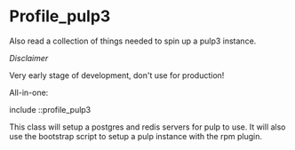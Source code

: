 # Profile_pulp3

Also read a collection of things needed to spin up a pulp3 instance.

*Disclaimer*

Very early stage of development, don't use for production!

All-in-one:

include ::profile_pulp3

This class will setup a postgres and redis servers for pulp to use.
It will also use the bootstrap script to setup a pulp instance with the rpm plugin.
